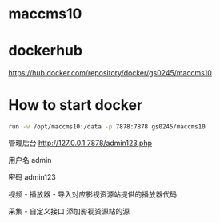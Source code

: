 # maccms10

# dockerhub
https://hub.docker.com/repository/docker/gs0245/maccms10

# How to start docker
```sh
run -v /opt/maccms10:/data -p 7878:7878 gs0245/maccms10
```

管理后台 http://127.0.0.1:7878/admin123.php 

用户名 admin

密码  admin123

视频 - 播放器 - 导入对应影视资源站提供的播放器代码

采集 - 自定义接口 添加影视资源站的源
